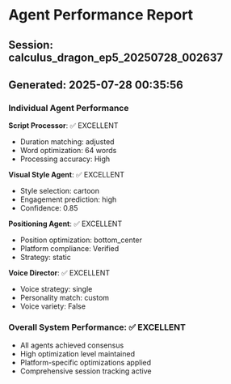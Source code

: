 # Agent Performance Report

## Session: calculus_dragon_ep5_20250728_002637
## Generated: 2025-07-28 00:35:56

### Individual Agent Performance

**Script Processor**: ✅ EXCELLENT
- Duration matching: adjusted
- Word optimization: 64 words
- Processing accuracy: High

**Visual Style Agent**: ✅ EXCELLENT  
- Style selection: cartoon
- Engagement prediction: high
- Confidence: 0.85

**Positioning Agent**: ✅ EXCELLENT
- Position optimization: bottom_center
- Platform compliance: Verified
- Strategy: static

**Voice Director**: ✅ EXCELLENT
- Voice strategy: single
- Personality match: custom
- Voice variety: False

### Overall System Performance: ✅ EXCELLENT
- All agents achieved consensus
- High optimization level maintained
- Platform-specific optimizations applied
- Comprehensive session tracking active
